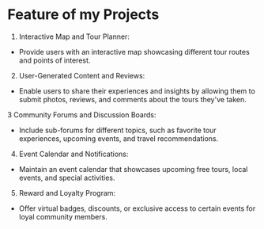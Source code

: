 # Feature of my Projects

1. Interactive Map and Tour Planner:

- Provide users with an interactive map showcasing different tour routes and points of interest.

2. User-Generated Content and Reviews:

- Enable users to share their experiences and insights by allowing them to submit photos, reviews, and comments about the tours they've taken.

3 Community Forums and Discussion Boards:

- Include sub-forums for different topics, such as favorite tour experiences, upcoming events, and travel recommendations.

4. Event Calendar and Notifications:

- Maintain an event calendar that showcases upcoming free tours, local events, and special activities.

5. Reward and Loyalty Program:

- Offer virtual badges, discounts, or exclusive access to certain events for loyal community members.

